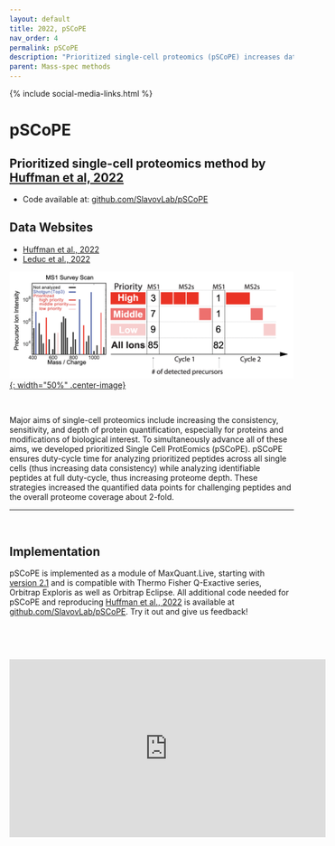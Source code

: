 ```yaml
---
layout: default
title: 2022, pSCoPE
nav_order: 4
permalink: pSCoPE
description: "Prioritized single-cell proteomics (pSCoPE) increases data completeness and proteome coverage. pSCoPE also enables targeted analysis of thousands of peptides of biological interest | Slavov Laboratory"
parent: Mass-spec methods
---
```

{% include social-media-links.html %}

# pSCoPE

## Prioritized single-cell proteomics method by [Huffman et al, 2022][pSCoPE_Preprint]
 * Code available at: [github.com/SlavovLab/pSCoPE](https://github.com/SlavovLab/pSCoPE)

## Data Websites
 * [Huffman et al., 2022](Huffman_et_al_2022)
 * [Leduc et al., 2022](Leduc_et_al_2022)

 <!-- [![pSCoPE](Figs/pSCoPE.png){: width="50%" .center-image}][pSCoPE_Preprint] -->
 [![pSCoPE](Figs/prioritized-proteomics-pSCoPE.png){: width="50%" .center-image}][pSCoPE_Preprint]


&nbsp;

Major aims of single-cell proteomics include increasing the consistency, sensitivity, and depth of protein quantification, especially for proteins and modifications of biological interest. To simultaneously advance all of these aims, we developed prioritized Single Cell ProtEomics (pSCoPE). pSCoPE ensures duty-cycle time for analyzing prioritized peptides across all single cells (thus increasing data consistency) while analyzing identifiable peptides at full duty-cycle, thus increasing proteome depth. These strategies increased the quantified data points for challenging peptides and the overall proteome coverage about 2-fold.

---



&nbsp;

## Implementation
pSCoPE is implemented as a module of MaxQuant.Live, starting with [version 2.1](http://www.maxquant.live) and is compatible with Thermo Fisher Q-Exactive series, Orbitrap Exploris as well as Orbitrap Eclipse.  All additional code needed for pSCoPE and reproducing [Huffman et al., 2022][pSCoPE_Preprint] is available at [github.com/SlavovLab/pSCoPE](https://github.com/SlavovLab/pSCoPE). Try it out and give us feedback!

&nbsp;  

&nbsp;

<iframe width="560" height="315" src="https://www.youtube.com/embed/SP0x3gAALtg" title="YouTube video player" frameborder="0" allow="accelerometer; autoplay; clipboard-write; encrypted-media; gyroscope; picture-in-picture" allowfullscreen></iframe>

&nbsp;  

&nbsp;

&nbsp;


&nbsp;

&nbsp;

[pSCoPE_Preprint]: https://www.biorxiv.org/content/10.1101/2022.03.16.484655v1 "Prioritized Single Cell ProtEomics by Mass-Spectrometry enables high-throughput targeted proteomics"

&nbsp;

&nbsp;

&nbsp;

&nbsp;

&nbsp;

&nbsp;

&nbsp;

&nbsp;

&nbsp;

&nbsp;

&nbsp;
